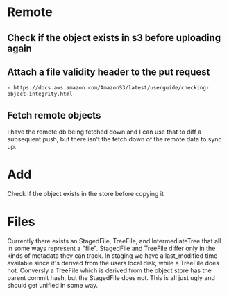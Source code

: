 # Remote
## Check if the object exists in s3 before uploading again
## Attach a file validity header to the put request
    - https://docs.aws.amazon.com/AmazonS3/latest/userguide/checking-object-integrity.html
## Fetch remote objects
I have the remote db being fetched down and I can use that to diff a subsequent
push, but there isn't the fetch down of the remote data to sync up.

# Add
Check if the object exists in the store before copying it

# Files

Currently there exists an StagedFile, TreeFile, and IntermediateTree that all in some ways represent a "file". StagedFile and TreeFile differ only in the kinds of metadata they can track. In staging we have a last_modified time available since it's derived from the users local disk, while a TreeFile does not. Conversly a TreeFile which is derived from the object store has the parent commit hash, but the StagedFile does not. This is all just ugly and should get unified in some way.
